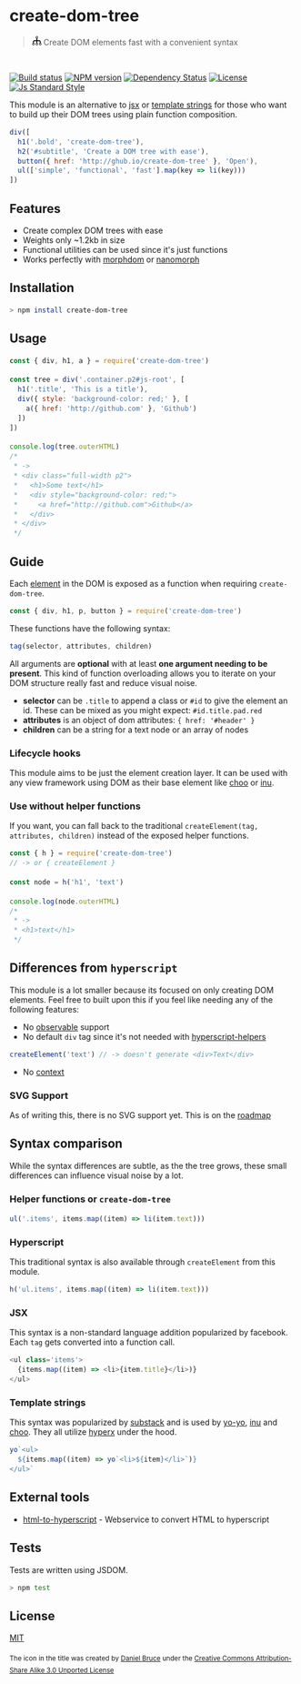 

# create-dom-tree

> ![tree](./tree.png) Create DOM elements fast with a convenient syntax
<br>

[![Build status][travis-image]][travis-url]
[![NPM version][version-image]][version-url]
[![Dependency Status][david-image]][david-url]
[![License][license-image]][license-url]
[![Js Standard Style][standard-image]][standard-url]

This module is an alternative to [jsx](https://facebook.github.io/react/docs/jsx-in-depth.html) or [template strings](https://github.com/shama/bel) for those who want to build up their DOM trees using plain function composition.

```js
div([
  h1('.bold', 'create-dom-tree'),
  h2('#subtitle', 'Create a DOM tree with ease'),
  button({ href: 'http://ghub.io/create-dom-tree' }, 'Open'),
  ul(['simple', 'functional', 'fast'].map(key => li(key)))
])
```

## Features

* Create complex DOM trees with ease
* Weights only ~1.2kb in size
* Functional utilities can be used since it's just functions
* Works perfectly with [morphdom](https://github.com/patrick-steele-idem/morphdom) or [nanomorph](https://github.com/yoshuawuyts/nanomorph)

## Installation

```bash
> npm install create-dom-tree
```

## Usage

```js
const { div, h1, a } = require('create-dom-tree')

const tree = div('.container.p2#js-root', [
  h1('.title', 'This is a title'),
  div({ style: 'background-color: red;' }, [
    a({ href: 'http://github.com' }, 'Github')
  ])
])

console.log(tree.outerHTML)
/*
 * ->
 * <div class="full-width p2">
 *   <h1>Some text</h1>
 *   <div style="background-color: red;">
 *     <a href="http://github.com">Github</a>
 *   </div>
 * </div>
 */
```

## Guide

Each [element](https://github.com/ohanhi/hyperscript-helpers/blob/master/src/index.js#L26-L38) in the DOM is exposed as a function when requiring `create-dom-tree`.

```js
const { div, h1, p, button } = require('create-dom-tree')
```

These functions have the following syntax:

```js
tag(selector, attributes, children)
```

All arguments are **optional** with at least **one argument needing to be present**. This kind of function overloading allows you to iterate on your DOM structure really fast and reduce visual noise.

* **selector** can be `.title` to append a class or `#id` to give the element an id. These can be mixed as you might expect: `#id.title.pad.red`
* **attributes** is an object of dom attributes: `{ href: '#header' }`
* **children** can be a string for a text node or an array of nodes

### Lifecycle hooks

This module aims to be just the element creation layer. It can be used with any view framework using DOM as their base element like [choo](https://github.com/ahdinosaur/inu) or [inu](https://github.com/ahdinosaur/inu).

### Use without helper functions

If you want, you can fall back to the traditional `createElement(tag, attributes, children)` instead of the exposed helper functions.

```js
const { h } = require('create-dom-tree')
// -> or { createElement }

const node = h('h1', 'text')

console.log(node.outerHTML)
/* 
 * ->
 * <h1>text</h1>
 */
```

## Differences from `hyperscript`

This module is a lot smaller because its focused on only creating DOM elements. Feel free to built upon this if you feel like needing any of the following features:

* No [observable](https://github.com/dominictarr/observable) support
* No default `div` tag since it's not needed with [hyperscript-helpers](https://github.com/ohanhi/hyperscript-helpers)

```js
createElement('text') // -> doesn't generate <div>Text</div>
```

* No [context](https://github.com/dominictarr/hyperscript/blob/master/test/index.js#L120-L126)

### SVG Support

As of writing this, there is no SVG support yet. This is on the [roadmap](https://github.com/queckezz/create-dom-tree/issues/1)

## Syntax comparison

While the syntax differences are subtle, as the the tree grows, these small differences can influence visual noise by a lot.

### Helper functions or `create-dom-tree`

```js
ul('.items', items.map((item) => li(item.text)))
```

### Hyperscript

This traditional syntax is also available through `createElement` from this module.

```js
h('ul.items', items.map((item) => li(item.text)))
```

### JSX

This syntax is a non-standard language addition popularized by facebook. Each `tag` gets converted into a function call.

```js
<ul class='items'>
  {items.map((item) => <li>{item.title}</li>)}
</ul>
```

### Template strings

This syntax was popularized by [substack](https://github.com/substack) and is used by [yo-yo](https://github.com/maxogden/yo-yo), [inu](https://github.com/ahdinosaur/inu) and [choo](https://github.com/yoshuawuyts/choo). They all utilize [hyperx](https://github.com/substack/hyperx) under the hood.

```js
yo`<ul>
  ${items.map((item) => yo`<li>${item}</li>`)}
</ul>`
```

## External tools

* [html-to-hyperscript](html-to-hyperscript.paqmind.com) - Webservice to convert HTML to hyperscript

## Tests

Tests are written using JSDOM.

```bash
> npm test
```

## License

[MIT][license-url]

<sub>The icon in the title was created by [Daniel Bruce](http://danielbruce.se) under the [Creative Commons Attribution-Share Alike 3.0 Unported License](http://creativecommons.org/licenses/by-sa/3.0/)</sub>

[travis-image]: https://img.shields.io/travis/queckezz/create-dom-tree.svg?style=flat-square
[travis-url]: https://travis-ci.org/queckezz/create-dom-tree

[version-image]: https://img.shields.io/npm/v/create-dom-tree.svg?style=flat-square
[version-url]: https://npmjs.org/package/create-dom-tree

[david-image]: http://img.shields.io/david/queckezz/create-dom-tree.svg?style=flat-square
[david-url]: https://david-dm.org/queckezz/create-dom-tree

[standard-image]: https://img.shields.io/badge/code-standard-brightgreen.svg?style=flat-square
[standard-url]: https://github.com/feross/standard

[license-image]: http://img.shields.io/npm/l/create-dom-tree.svg?style=flat-square
[license-url]: ./license